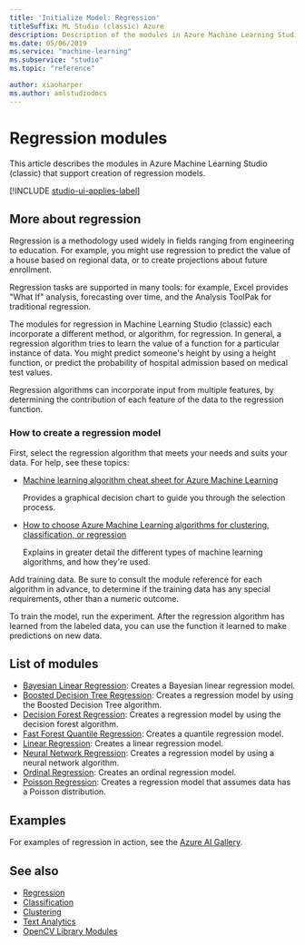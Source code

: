 ```yaml
---
title: 'Initialize Model: Regression'
titleSuffix: ML Studio (classic) Azure
description: Description of the modules in Azure Machine Learning Studio (classic) that support creation of regression models.
ms.date: 05/06/2019
ms.service: "machine-learning"
ms.subservice: "studio"
ms.topic: "reference"

author: xiaoharper
ms.author: amlstudiodocs
---
```

# Regression modules

This article describes the modules in Azure Machine Learning Studio (classic) that support creation of regression models.



[!INCLUDE [studio-ui-applies-label](../includes/studio-ui-applies-label.md)]

## More about regression

Regression is a methodology used widely in fields ranging from engineering to education. For example, you might use regression to predict the value of a house based on regional data, or to create projections about future enrollment.

Regression tasks are supported in many tools: for example, Excel provides "What If" analysis, forecasting over time, and the Analysis ToolPak for traditional regression.

The modules for regression in Machine Learning Studio (classic) each incorporate a different method, or algorithm, for regression. In general, a regression algorithm tries to learn the value of a function for a particular instance of data. You might predict someone's height by using a height function, or predict the probability of hospital admission based on medical test values.

Regression algorithms can incorporate input from multiple features, by determining the contribution of each feature of the data to the regression function.

### How to create a regression model

First, select the regression algorithm that meets your needs and suits your data. For help, see these topics:  
  
-   [Machine learning algorithm cheat sheet for Azure Machine Learning](https://docs.microsoft.com/azure/machine-learning/studio/algorithm-cheat-sheet)  

    Provides a graphical decision chart to guide you through the selection process.  
  
-   [How to choose Azure Machine Learning algorithms for clustering, classification, or regression](https://docs.microsoft.com/azure/machine-learning/studio/algorithm-choice)  
  
     Explains in greater detail the different types of machine learning algorithms, and how they're used.  

Add training data. Be sure to consult the module reference for each algorithm in advance, to determine if the training data has any special requirements, other than a numeric outcome. 

To train the model, run the experiment. After the regression algorithm has learned from the labeled data, you can use the function it learned to make predictions on new data.

##  List of modules

+ [Bayesian Linear Regression](bayesian-linear-regression.md): Creates a Bayesian linear regression model.
+ [Boosted Decision Tree Regression](boosted-decision-tree-regression.md): Creates a regression model by using the Boosted Decision Tree algorithm.
+ [Decision Forest Regression](decision-forest-regression.md): Creates a regression model by using the decision forest algorithm.
+ [Fast Forest Quantile Regression](fast-forest-quantile-regression.md): Creates a quantile regression model.
+ [Linear Regression](linear-regression.md): Creates a linear regression model.
+ [Neural Network Regression](neural-network-regression.md): Creates a regression model by using a neural network algorithm.
+ [Ordinal Regression](ordinal-regression.md): Creates an ordinal regression model.
+ [Poisson Regression](poisson-regression.md): Creates a regression model that assumes data has a Poisson distribution.

## Examples

For examples of regression in action, see the [Azure AI Gallery](https://gallery.azure.ai/).


## See also  
- [Regression](machine-learning-initialize-model-regression.md)   
- [Classification](machine-learning-initialize-model-classification.md)   
- [Clustering](machine-learning-initialize-model-clustering.md)   
- [Text Analytics](text-analytics.md)   
- [OpenCV Library Modules](opencv-library-modules.md)
